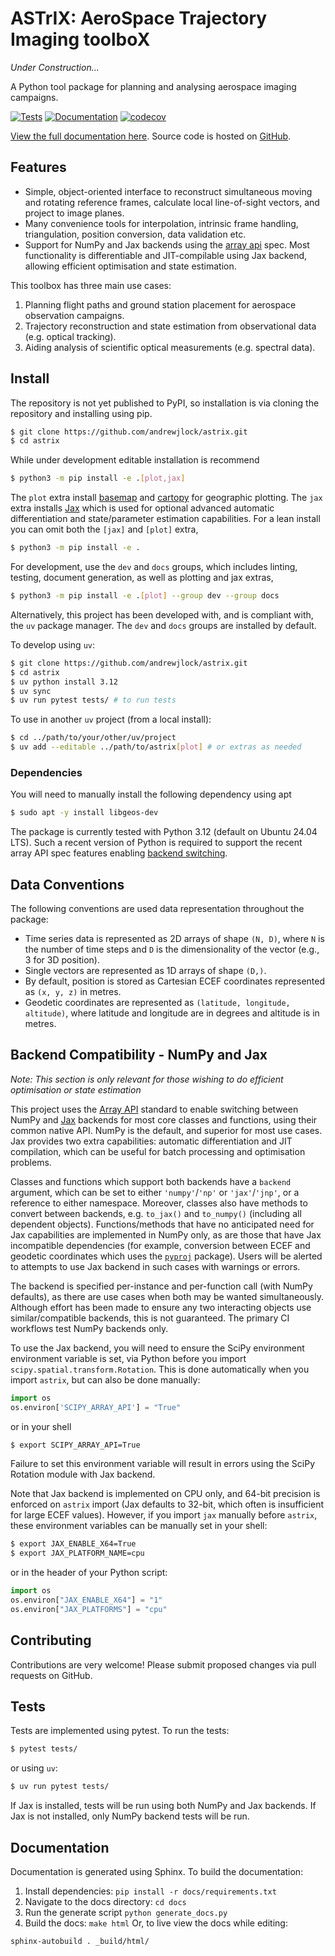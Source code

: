 # ASTrIX: AeroSpace Trajectory Imaging toolboX 

_Under Construction..._

A Python tool package for planning and analysing aerospace imaging campaigns.

[![Tests](https://github.com/andrewjlock/astrix/actions/workflows/tests.yml/badge.svg)](https://github.com/andrewjlock/astrix/actions/workflows/tests.yml) [![Documentation](https://github.com/andrewjlock/astrix/actions/workflows/docs.yml/badge.svg)](https://github.com/andrewjlock/astrix/actions/workflows/docs.yml)
[![codecov](https://codecov.io/github/andrewjlock/astrix/graph/badge.svg?token=N781FLJEI5)](https://codecov.io/github/andrewjlock/astrix)

[View the full documentation here](https://andrewjlock.github.io/astrix/).
Source code is hosted on [GitHub](https://github.com/andrewjlock/astrix).

## Features

- Simple, object-oriented interface to reconstruct simultaneous moving and rotating reference frames, calculate local line-of-sight vectors, and project to image planes.
- Many convenience tools for interpolation, intrinsic frame handling, triangulation, position conversion, data validation etc.
- Support for NumPy and Jax backends using the [array api](https://data-apis.org/array-api/latest/) spec. Most functionality is differentiable and JIT-compilable using Jax backend, allowing efficient optimisation and state estimation.

This toolbox has three main use cases:
1. Planning flight paths and ground station placement for aerospace observation campaigns.
2. Trajectory reconstruction and state estimation from observational data (e.g. optical tracking).
3. Aiding analysis of scientific optical measurements (e.g. spectral data).

## Install

The repository is not yet published to PyPI, so installation is via cloning the repository and installing using pip.

```bash
$ git clone https://github.com/andrewjlock/astrix.git
$ cd astrix
```

While under development editable installation is recommend

```bash
$ python3 -m pip install -e .[plot,jax]
```
The `plot` extra install [basemap](https://matplotlib.org/basemap/) and [cartopy](https://scitools.org.uk/cartopy/docs/latest/) for geographic plotting.
The `jax` extra installs [Jax](https://github.com/jax-ml/jax) which is used for optional advanced automatic differentiation and state/parameter estimation capabilities. 
For a lean install you can omit both the `[jax]` and `[plot]` extra,

```bash
$ python3 -m pip install -e .
```

For development, use the `dev` and `docs` groups, which includes linting, testing, document generation, as well as plotting and jax extras,

```bash
$ python3 -m pip install -e .[plot] --group dev --group docs
```

Alternatively, this project has been developed with, and is compliant with, the `uv` package manager.
The `dev` and `docs` groups are installed by default.

To develop using `uv`: 
```bash
$ git clone https://github.com/andrewjlock/astrix.git
$ cd astrix
$ uv python install 3.12
$ uv sync
$ uv run pytest tests/ # to run tests
```

To use in another `uv` project (from a local install):
```bash
$ cd ../path/to/your/other/uv/project
$ uv add --editable ../path/to/astrix[plot] # or extras as needed
```

### Dependencies

You will need to manually install the following dependency using apt

```bash
$ sudo apt -y install libgeos-dev
```

The package is currently tested with Python 3.12 (default on Ubuntu 24.04 LTS).
Such a recent version of Python is required to support the recent array API spec features enabling [backend switching](#backend-compatibility---numpy-and-jax).


## Data Conventions

The following conventions are used data representation throughout the package:
- Time series data is represented as 2D arrays of shape `(N, D)`, where `N` is the number of time steps and `D` is the dimensionality of the vector (e.g., 3 for 3D position).
- Single vectors are represented as 1D arrays of shape `(D,)`.
- By default, position is stored as Cartesian ECEF coordinates represented as `(x, y, z)` in metres.
- Geodetic coordinates are represented as `(latitude, longitude, altitude)`, where latitude and longitude are in degrees and altitude is in metres.


## Backend Compatibility - NumPy and Jax

_Note: This section is only relevant for those wishing to do efficient optimisation or state estimation_

This project uses the [Array API](https://data-apis.org/array-api/) standard to enable switching between NumPy and [Jax](https://jax.readthedocs.io/en/latest/) backends for most core classes and functions, using their common native API. 
NumPy is the default, and superior for most use cases. 
Jax provides two extra capabilities: automatic differentiation and JIT compilation, which can be useful for batch processing and optimisation problems.

Classes and functions which support both backends have a `backend` argument, which can be set to either `'numpy'`/`'np'` or `'jax'`/`'jnp'`, or a reference to either namespace.
Moreover, classes also have methods to convert between backends, e.g. `to_jax()` and `to_numpy()` (including all dependent objects).
Functions/methods that have no anticipated need for Jax capabilities are implemented in NumPy only, as are those that have Jax incompatible dependencies (for example, conversion between ECEF and geodetic coordinates which uses the [`pyproj`](https://github.com/pyproj4/pyproj) package).
Users will be alerted to attempts to use Jax backend in such cases with warnings or errors.

The backend is specified per-instance and per-function call (with NumPy defaults), as there are use cases when both may be wanted simultaneously.
Although effort has been made to ensure any two interacting objects use similar/compatible backends, this is not guaranteed. 
The primary CI workflows test NumPy backends only. 

To use the Jax backend, you will need to ensure the SciPy environment environment variable is set, via Python before you import `scipy.spatial.transform.Rotation`. This is done automatically when you import `astrix`, but can also be done manually: 
```python
import os
os.environ['SCIPY_ARRAY_API'] = "True"
```
or in your shell
```bash
$ export SCIPY_ARRAY_API=True
```
Failure to set this environment variable will result in errors using the SciPy Rotation module with Jax backend.

Note that Jax backend is implemented on CPU only, and 64-bit precision is enforced on `astrix` import (Jax defaults to 32-bit, which often is insufficient for large ECEF values).
However, if you import `jax` manually before `astrix`, these environment variables can be manually set in your shell:
```bash
$ export JAX_ENABLE_X64=True
$ export JAX_PLATFORM_NAME=cpu
```
or in the header of your Python script:
```python
import os
os.environ["JAX_ENABLE_X64"] = "1"
os.environ["JAX_PLATFORMS"] = "cpu"
```

## Contributing

Contributions are very welcome! Please submit proposed changes via pull requests on GitHub.

## Tests

Tests are implemented using pytest. To run the tests:
```bash
$ pytest tests/
```
or using `uv`:
```bash
$ uv run pytest tests/
```

If Jax is installed, tests will be run using both NumPy and Jax backends. 
If Jax is not installed, only NumPy backend tests will be run.

## Documentation

Documentation is generated using Sphinx. To build the documentation:

1. Install dependencies: `pip install -r docs/requirements.txt`
2. Navigate to the docs directory: `cd docs`
3. Run the generate script `python generate_docs.py`
4. Build the docs: `make html`
Or, to live view the docs while editing:
```bash
sphinx-autobuild . _build/html/
```

